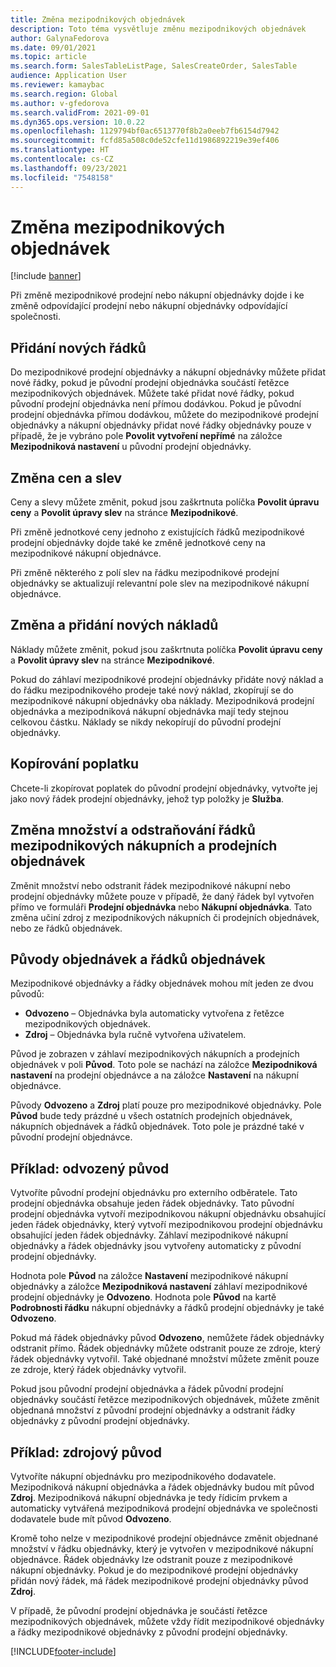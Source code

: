 ```yaml
---
title: Změna mezipodnikových objednávek
description: Toto téma vysvětluje změnu mezipodnikových objednávek
author: GalynaFedorova
ms.date: 09/01/2021
ms.topic: article
ms.search.form: SalesTableListPage, SalesCreateOrder, SalesTable
audience: Application User
ms.reviewer: kamaybac
ms.search.region: Global
ms.author: v-gfedorova
ms.search.validFrom: 2021-09-01
ms.dyn365.ops.version: 10.0.22
ms.openlocfilehash: 1129794bf0ac6513770f8b2a0eeb7fb6154d7942
ms.sourcegitcommit: fcfd85a508c0de52cfe11d1986892219e39ef406
ms.translationtype: HT
ms.contentlocale: cs-CZ
ms.lasthandoff: 09/23/2021
ms.locfileid: "7548158"
---
```

# <a name="change-intercompany-orders"></a>Změna mezipodnikových objednávek

[!include [banner](../../includes/banner.md)]

Při změně mezipodnikové prodejní nebo nákupní objednávky dojde i ke změně odpovídající prodejní nebo nákupní objednávky odpovídající společnosti.

## <a name="adding-new-lines"></a>Přidání nových řádků

Do mezipodnikové prodejní objednávky a nákupní objednávky můžete přidat nové řádky, pokud je původní prodejní objednávka součástí řetězce mezipodnikových objednávek. Můžete také přidat nové řádky, pokud původní prodejní objednávka není přímou dodávkou. Pokud je původní prodejní objednávka přímou dodávkou, můžete do mezipodnikové prodejní objednávky a nákupní objednávky přidat nové řádky objednávky pouze v případě, že je vybráno pole **Povolit vytvoření nepřímé** na záložce **Mezipodniková nastavení** u původní prodejní objednávky.

## <a name="changing-prices-and-discounts"></a>Změna cen a slev

Ceny a slevy můžete změnit, pokud jsou zaškrtnuta políčka **Povolit úpravu ceny** a **Povolit úpravy slev** na stránce **Mezipodnikové**.

Při změně jednotkové ceny jednoho z existujících řádků mezipodnikové prodejní objednávky dojde také ke změně jednotkové ceny na mezipodnikové nákupní objednávce.

Při změně některého z polí slev na řádku mezipodnikové prodejní objednávky se aktualizují relevantní pole slev na mezipodnikové nákupní objednávce.

## <a name="changing-and-adding-new-charges"></a>Změna a přidání nových nákladů

Náklady můžete změnit, pokud jsou zaškrtnuta políčka **Povolit úpravu ceny** a **Povolit úpravy slev** na stránce **Mezipodnikové**.

Pokud do záhlaví mezipodnikové prodejní objednávky přidáte nový náklad a do řádku mezipodnikového prodeje také nový náklad, zkopírují se do mezipodnikové nákupní objednávky oba náklady. Mezipodniková prodejní objednávka a mezipodniková nákupní objednávka mají tedy stejnou celkovou částku. Náklady se nikdy nekopírují do původní prodejní objednávky.

## <a name="copying-a-fee"></a>Kopírování poplatku

Chcete-li zkopírovat poplatek do původní prodejní objednávky, vytvořte jej jako nový řádek prodejní objednávky, jehož typ položky je **Služba**.

## <a name="changing-quantities-and-deleting-intercompany-purchases-and-sales-order-lines"></a>Změna množství a odstraňování řádků mezipodnikových nákupních a prodejních objednávek

Změnit množství nebo odstranit řádek mezipodnikové nákupní nebo prodejní objednávky můžete pouze v případě, že daný řádek byl vytvořen přímo ve formuláři **Prodejní objednávka** nebo **Nákupní objednávka**. Tato změna učiní zdroj z mezipodnikových nákupních či prodejních objednávek, nebo ze řádků objednávek.

## <a name="origins-of-orders-and-order-lines"></a>Původy objednávek a řádků objednávek

Mezipodnikové objednávky a řádky objednávek mohou mít jeden ze dvou původů:

- **Odvozeno** – Objednávka byla automaticky vytvořena z řetězce mezipodnikových objednávek.
- **Zdroj** – Objednávka byla ručně vytvořena uživatelem.

Původ je zobrazen v záhlaví mezipodnikových nákupních a prodejních objednávek v poli **Původ**. Toto pole se nachází na záložce **Mezipodniková nastavení** na prodejní objednávce a na záložce **Nastavení** na nákupní objednávce.

Původy **Odvozeno** a **Zdroj** platí pouze pro mezipodnikové objednávky. Pole **Původ** bude tedy prázdné u všech ostatních prodejních objednávek, nákupních objednávek a řádků objednávek. Toto pole je prázdné také v původní prodejní objednávce.

## <a name="example-derived-origin"></a>Příklad: odvozený původ

Vytvoříte původní prodejní objednávku pro externího odběratele. Tato prodejní objednávka obsahuje jeden řádek objednávky. Tato původní prodejní objednávka vytvoří mezipodnikovou nákupní objednávku obsahující jeden řádek objednávky, který vytvoří mezipodnikovou prodejní objednávku obsahující jeden řádek objednávky. Záhlaví mezipodnikové nákupní objednávky a řádek objednávky jsou vytvořeny automaticky z původní prodejní objednávky.

Hodnota pole **Původ** na záložce **Nastavení** mezipodnikové nákupní objednávky a záložce **Mezipodniková nastavení** záhlaví mezipodnikové prodejní objednávky je **Odvozeno**. Hodnota pole **Původ** na kartě **Podrobnosti řádku** nákupní objednávky a řádků prodejní objednávky je také **Odvozeno**.

Pokud má řádek objednávky původ **Odvozeno**, nemůžete řádek objednávky odstranit přímo. Řádek objednávky můžete odstranit pouze ze zdroje, který řádek objednávky vytvořil. Také objednané množství můžete změnit pouze ze zdroje, který řádek objednávky vytvořil.

Pokud jsou původní prodejní objednávka a řádek původní prodejní objednávky součástí řetězce mezipodnikových objednávek, můžete změnit objednaná množství z původní prodejní objednávky a odstranit řádky objednávky z původní prodejní objednávky.

## <a name="example-source-origin"></a>Příklad: zdrojový původ

Vytvoříte nákupní objednávku pro mezipodnikového dodavatele. Mezipodniková nákupní objednávka a řádek objednávky budou mít původ **Zdroj**. Mezipodniková nákupní objednávka je tedy řídicím prvkem a automaticky vytvářená mezipodniková prodejní objednávka ve společnosti dodavatele bude mít původ **Odvozeno**.

Kromě toho nelze v mezipodnikové prodejní objednávce změnit objednané množství v řádku objednávky, který je vytvořen v mezipodnikové nákupní objednávce. Řádek objednávky lze odstranit pouze z mezipodnikové nákupní objednávky. Pokud je do mezipodnikové prodejní objednávky přidán nový řádek, má řádek mezipodnikové prodejní objednávky původ **Zdroj**.

V případě, že původní prodejní objednávka je součástí řetězce mezipodnikových objednávek, můžete vždy řídit mezipodnikové objednávky a řádky mezipodnikové objednávky z původní prodejní objednávky.

[!INCLUDE[footer-include](../../includes/footer-banner.md)]
